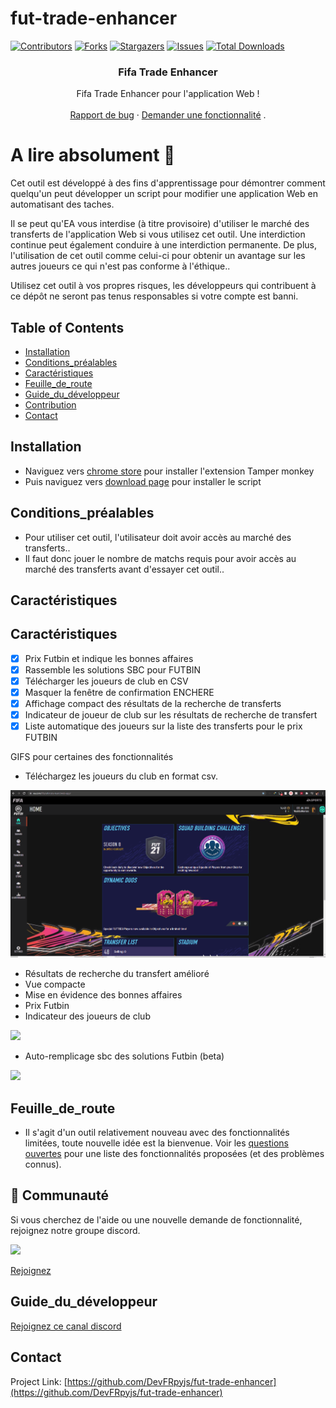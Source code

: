 # fut-trade-enhancer

[![Contributors][contributors-shield]][contributors-url]
[![Forks][forks-shield]][forks-url]
[![Stargazers][stars-shield]][stars-url]
[![Issues][issues-shield]][issues-url]
[![Total Downloads](https://img.shields.io/github/downloads/DevFRpyjs/fut-trade-enhancer/total.svg)]()

<p align="center"> 
  <h3 align="center">Fifa Trade Enhancer</h3>

  <p align="center">
    Fifa Trade Enhancer pour l'application Web !
    <br />  
    <br /> 
    <a href="https://github.com/DevFRpyjs/fut-trade-enhancer/issues">Rapport de bug</a>
    ·
    <a href="https://github.com/DevFRpyjs/fut-trade-enhancer/issues">Demander une fonctionnalité</a>
  .
  
  # A lire absolument :no_entry_sign:
  
  Cet outil est développé à des fins d'apprentissage pour démontrer comment quelqu'un peut développer un script pour modifier une application Web en automatisant des taches.
  
   Il se peut qu'EA vous interdise (à titre provisoire) d'utiliser le marché des transferts de l'application Web si vous utilisez cet outil. Une interdiction continue peut également conduire à une interdiction permanente. De plus, l'utilisation de cet outil comme celui-ci pour obtenir un avantage sur les autres joueurs ce qui n'est pas conforme à l'éthique..  
   
   Utilisez cet outil à vos propres risques, les développeurs qui contribuent à ce dépôt ne seront pas tenus responsables si votre compte est banni.
  </p>
</p>

<!-- TABLE OF CONTENTS -->

## Table of Contents

- [Installation](#installation)
- [Conditions_préalables](#Conditions_préalables)
- [Caractéristiques](#Caractéristiques)
- [Feuille_de_route](#Feuille_de_route)
- [Guide_du_développeur](#Guide_du_développeur)
- [Contribution](#Contribution)
- [Contact](#contact)

<!-- installation -->

## Installation

- Naviguez vers [chrome store](https://chrome.google.com/webstore/detail/tampermonkey/dhdgffkkebhmkfjojejmpbldmpobfkfo?hl=fr-fr) pour installer l'extension Tamper monkey
- Puis naviguez vers [download page](https://github.com/DevFRpyjs/fut-trade-enhancer/releases/latest/download/fut-trade-enhancer.user.js) pour installer le script

## Conditions_préalables

- Pour utiliser cet outil, l'utilisateur doit avoir accès au marché des transferts..
- Il faut donc jouer le nombre de matchs requis pour avoir accès au marché des transferts avant d'essayer cet outil..

<!-- features -->

## Caractéristiques

## Caractéristiques

- [x] Prix Futbin et indique les bonnes affaires
- [x] Rassemble les solutions SBC pour FUTBIN
- [x] Télécharger les joueurs de club en CSV
- [x] Masquer la fenêtre de confirmation ENCHERE
- [x] Affichage compact des résultats de la recherche de transferts
- [x] Indicateur de joueur de club sur les résultats de recherche de transfert
- [x] Liste automatique des joueurs sur la liste des transferts pour le prix FUTBIN

GIFS pour certaines des fonctionnalités

- Téléchargez les joueurs du club en format csv.

![](demos/Club%20Download.gif)

- Résultats de recherche du transfert amélioré
- Vue compacte
- Mise en évidence des bonnes affaires
- Prix Futbin
- Indicateur des joueurs de club

![](demos/Enhanced%20Transfer%20Result.gif)

- Auto-remplicage sbc des solutions Futbin (beta)

![](demos/Auto%20Sbc.gif)

<!-- Feuille_de_route -->

## Feuille_de_route

- Il s'agit d'un outil relativement nouveau avec des fonctionnalités limitées, toute nouvelle idée est la bienvenue.
  Voir les [questions ouvertes](https://github.com/DevFRpyjs/fut-trade-enhancer/issues) pour une liste des fonctionnalités proposées (et des problèmes connus).

## 💬 Communauté

Si vous cherchez de l'aide ou une nouvelle demande de fonctionnalité, rejoignez notre groupe discord.

<img src="https://img.shields.io/discord/1044717314379100191?color=green&label=Discord&logo=discord&logoColor=white">

<a href="https://discord.gg/MKbzeRMQ9Y">Rejoignez</a>

<!-- Guide_du_développeur -->

## Guide_du_développeur

<a href="https://discord.gg/MKbzeRMQ9Y">Rejoignez ce canal discord</a>

<!-- CONTACT -->

## Contact

Project Link: [https://github.com/DevFRpyjs/fut-trade-enhancer](https://github.com/DevFRpyjs/fut-trade-enhancer)

<!-- MARKDOWN LINKS & IMAGES -->

[contributors-shield]: https://img.shields.io/github/contributors/DevFRpyjs/fut-trade-enhancer.svg?style=flat-square
[contributors-url]: https://github.com/DevFRpyjs/fut-trade-enhancer/graphs/contributors
[forks-shield]: https://img.shields.io/github/forks/DevFRpyjs/fut-trade-enhancer.svg?style=flat-square
[forks-url]: https://github.com/DevFRpyjs/fut-trade-enhancer/network/members
[stars-shield]: https://img.shields.io/github/stars/DevFRpyjs/fut-trade-enhancer.svg?style=flat-square
[stars-url]: https://github.com/DevFRpyjs/fut-trade-enhancer/stargazers
[issues-shield]: https://img.shields.io/github/issues/DevFRpyjs/fut-trade-enhancer.svg?style=flat-square
[issues-url]: https://github.com/DevFRpyjs/fut-trade-enhancer/issues

